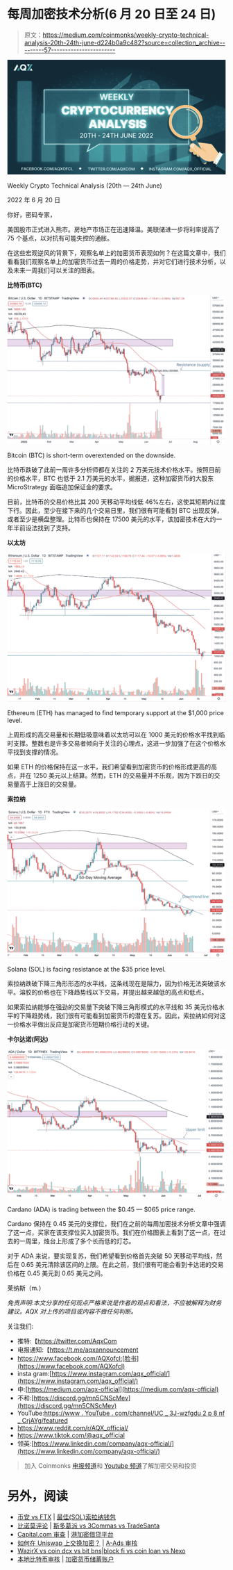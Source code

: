 # 每周加密技术分析(6 月 20 日至 24 日)

> 原文：<https://medium.com/coinmonks/weekly-crypto-technical-analysis-20th-24th-june-d224b0a9c482?source=collection_archive---------57----------------------->

![](img/9f8b9fdf6377d31919aa61a4040fe2a3.png)

Weekly Crypto Technical Analysis (20th — 24th June)

2022 年 6 月 20 日

你好，密码专家，

美国股市正式进入熊市。房地产市场正在迅速降温。美联储进一步将利率提高了 75 个基点，以对抗有可能失控的通胀。

在这些宏观逆风的背景下，观察名单上的加密货币表现如何？在这篇文章中，我们看看我们观察名单上的加密货币过去一周的价格走势，并对它们进行技术分析，以及未来一周我们可以关注的图表。

**比特币(BTC)**

![](img/a0d265547355c2ed30fbdf7624f89b14.png)

Bitcoin (BTC) is short-term overextended on the downside.

比特币跌破了此前一周许多分析师都在关注的 2 万美元技术价格水平。按照目前的价格水平，BTC 也低于 2.1 万美元的水平，据报道，这种加密货币的大股东 MicroStrategy 面临追加保证金的要求。

目前，比特币的交易价格比其 200 天移动平均线低 46%左右，这使其短期内过度下行。因此，至少在接下来的几个交易日里，我们很有可能看到 BTC 出现反弹，或者至少是横盘整理。比特币也保持在 17500 美元的水平，该加密技术在大约一年半前设法找到了支持。

**以太坊**

![](img/a2b0fd1b1491d96e1417b7acfda2959d.png)

Ethereum (ETH) has managed to find temporary support at the $1,000 price level.

上周形成的高交易量和长期低吸意味着以太坊可以在 1000 美元的价格水平找到临时支撑。整数也是许多交易者倾向于关注的心理点，这进一步加强了在这个价格水平找到支撑的情况。

如果 ETH 的价格保持在这一水平，我们希望看到加密货币的价格形成更高的高点，并在 1250 美元以上结算。然而，ETH 的交易量并不乐观，因为下跌日的交易量高于上涨日的交易量。

**索拉纳**

![](img/40a88ab53b186704d221abf657826839.png)

Solana (SOL) is facing resistance at the $35 price level.

索拉纳跌破下降三角形形态的水平线，这条线现在是阻力，因为价格无法突破该水平。溶胶的价格也在下降趋势线以下交易，并提出越来越低的高点和低点。

如果索拉纳能够在强劲的交易量下突破下降三角形模式的水平线和 35 美元价格水平的下降趋势线，我们很有可能看到加密货币的潜在复苏。因此，索拉纳如何对这一价格水平做出反应是加密货币短期价格行动的关键。

**卡尔达诺(阿达)**

![](img/9b0d46b4faeb3172eb996010be6b7a08.png)

Cardano (ADA) is trading between the $0.45 — $065 price range.

Cardano 保持在 0.45 美元的支撑位，我们在之前的每周加密技术分析文章中强调了这一点，买家在该支撑位买入加密货币。我们在价格图表上看到了这一点，在过去的一周里，烛台上形成了多个长而低的灯芯。

对于 ADA 来说，要实现复苏，我们希望看到价格首先突破 50 天移动平均线，然后在 0.65 美元清除该区间的上限。在此之前，我们很有可能会看到卡达诺的交易价格在 0.45 美元到 0.65 美元之间。

莱纳斯（m.）

*免责声明:本文分享的任何观点严格来说是作者的观点和看法，不应被解释为财务建议。AQX 对上传的项目或内容不做任何判断。*

关注我们:

*   推特:【https://twitter.com/AqxCom 
*   电报通知:【https://t.me/aqxannouncement 
*   https://www.facebook.com/AQXofcl:[脸书](https://www.facebook.com/AQXofcl)
*   insta gram:[https://www.instagram.com/aqx_official/](https://www.instagram.com/aqx_official/)
*   中:[https://medium.com/aqx-official](https://medium.com/aqx-official)
*   不和:[https://discord.gg/mn5CNScMev](https://discord.gg/mn5CNScMev)
*   YouTube:[https://www . YouTube . com/channel/UC _ 3J-wzfgdu 2 p 8 nf _ CrjAYg/featured](https://www.youtube.com/channel/UC_3J-wzFgDu2P8NF_CrjAYg/featured)
*   https://www.reddit.com/r/AQX_official/
*   https://www.tiktok.com/@aqx_official
*   领英:[https://www.linkedin.com/company/aqx-official/](https://www.linkedin.com/company/aqx-official/)

> 加入 Coinmonks [电报频道](https://t.me/coincodecap)和 [Youtube 频道](https://www.youtube.com/c/coinmonks/videos)了解加密交易和投资

# 另外，阅读

*   [币安 vs FTX](https://coincodecap.com/binance-vs-ftx) | [最佳(SOL)索拉纳钱包](https://coincodecap.com/solana-wallets)
*   [比诺莫评论](https://coincodecap.com/binomo-review) | [斯多葛派 vs 3Commas vs TradeSanta](https://coincodecap.com/stoic-vs-3commas-vs-tradesanta)
*   [Capital.com 审查](https://coincodecap.com/capital-com-review) | [港加密借贷平台](https://coincodecap.com/crypto-lending-hong-kong)
*   [如何在 Uniswap 上交换加密？](https://coincodecap.com/swap-crypto-on-uniswap) | [A-Ads 审核](https://coincodecap.com/a-ads-review)
*   [WazirX vs coin dcx vs bit bns](/coinmonks/wazirx-vs-coindcx-vs-bitbns-149f4f19a2f1)|[block fi vs coin loan vs Nexo](/coinmonks/blockfi-vs-coinloan-vs-nexo-cb624635230d)
*   [本地比特币审核](/coinmonks/localbitcoins-review-6cc001c6ed56) | [加密货币储蓄账户](https://coincodecap.com/cryptocurrency-savings-accounts)